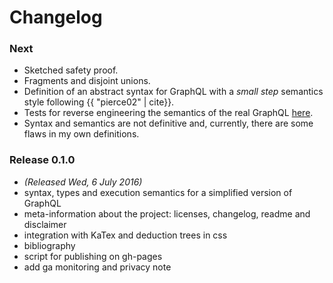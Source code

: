 # Changelog

### Next

* Sketched safety proof.
* Fragments and disjoint unions.
* Definition of an abstract syntax for GraphQL with a _small step_ semantics style following {{ "pierce02" | cite}}.
* Tests for reverse engineering the semantics of the real GraphQL [here](https://github.com/mstn/graphql-playground).
*  Syntax and semantics are not definitive and, currently, there are some flaws in my own definitions.

### Release 0.1.0

* *(Released Wed, 6 July 2016)*
* syntax, types and execution semantics for a simplified version of GraphQL
* meta-information about the project: licenses, changelog, readme and disclaimer
* integration with KaTex and deduction trees in css
* bibliography
* script for publishing on gh-pages
* add ga monitoring and privacy note
